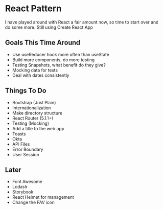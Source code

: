 # React Pattern

I have played around with React a fair amount now, so time to start over and do some more.  Still using Create React App

## Goals This Time Around

* Use useReducer hook more often than useState
* Build more components, do more testing
* Testing Snapshots, what benefit do they give?
* Mocking data for tests
* Deal with dates consistently

## Things To Do

* Bootstrap (Just Plain)
* Internationalization
* Make directory structure
* React Router (5.1.1+)
* Testing (Mocking)
* Add a title to the web app
* Toasts
* Okta
* API Files
* Error Boundary
* User Session

## Later

* Font Awesome
* Lodash
* Storybook
* React Helmet for <head> management
* Change the FAV icon